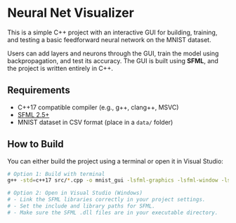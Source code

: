 # Neural Net Visualizer

This is a simple C++ project with an interactive GUI for building, training, and testing a basic feedforward neural network on the MNIST dataset.

Users can add layers and neurons through the GUI, train the model using backpropagation, and test its accuracy. The GUI is built using **SFML**, and the project is written entirely in C++.

## Requirements

- C++17 compatible compiler (e.g., g++, clang++, MSVC)
- [SFML 2.5+](https://www.sfml-dev.org/download.php)
- MNIST dataset in CSV format (place in a `data/` folder)

## How to Build

You can either build the project using a terminal or open it in Visual Studio:

```bash
# Option 1: Build with terminal
g++ -std=c++17 src/*.cpp -o mnist_gui -lsfml-graphics -lsfml-window -lsfml-system

# Option 2: Open in Visual Studio (Windows)
# - Link the SFML libraries correctly in your project settings.
# - Set the include and library paths for SFML.
# - Make sure the SFML .dll files are in your executable directory.

